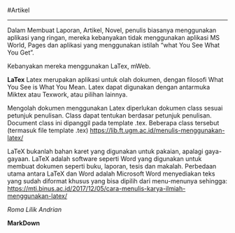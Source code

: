 #Artikel

-------
Dalam Membuat Laporan, Artikel, Novel, penulis biasanya menggunakan aplikasi yang ringan, mereka kebanyakan tidak menggunakan aplikasi MS World, Pages dan aplikasi yang menggunakan istilah “what You See What You Get”.

Kebanyakan mereka menggunakan LaTex, mWeb.

**LaTex**
Latex merupakan aplikasi untuk olah dokumen, dengan filosofi What You See is What You Mean. Latex dapat digunakan dengan antarmuka Miktex atau Texwork, atau pilihan lainnya.

Mengolah dokumen menggunakan Latex diperlukan dokumen class sesuai petunjuk penulisan. Class dapat tentukan berdasar petunjuk penulisan. Document class ini dipanggil pada template .tex. Beberapa class tersebut (termasuk file template .tex) 
https://lib.ft.ugm.ac.id/menulis-menggunakan-latex/

LaTeX bukanlah bahan karet yang digunakan untuk pakaian, apalagi gaya-gayaan. LaTeX adalah software seperti Word yang digunakan untuk membuat dokumen seperti buku, laporan, tesis dan makalah. Perbedaan utama antara LaTeX dan Word adalah Microsoft Word menyediakan teks yang sudah diformat khusus yang bisa dipilih dari menu-menunya sehingga:
https://mti.binus.ac.id/2017/12/05/cara-menulis-karya-ilmiah-menggunakan-latex/

_Roma Lilik Andrian_

**MarkDown**
